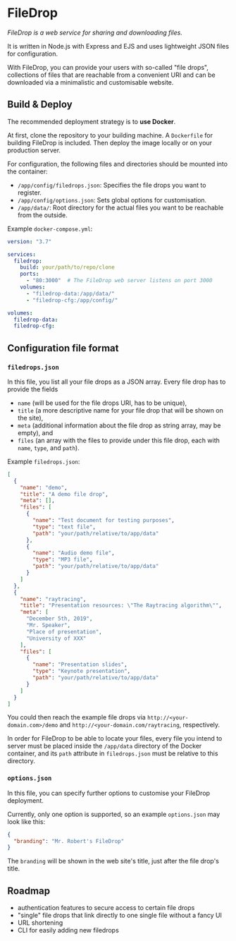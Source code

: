 # FileDrop
*FileDrop is a web service for sharing and downloading files.*

It is written in Node.js with Express and EJS and uses lightweight JSON files for configuration.

With FileDrop, you can provide your users with so-called "file drops", collections of files that are reachable from a convenient URI and can be downloaded via a minimalistic and customisable website. 

## Build & Deploy
The recommended deployment strategy is to **use Docker**.

At first, clone the repository to your building machine.
A `Dockerfile` for building FileDrop is included.
Then deploy the image locally or on your production server.

For configuration, the following files and directories should be mounted into the container:
- `/app/config/filedrops.json`: Specifies the file drops you want to register.
- `/app/config/options.json`: Sets global options for customisation.
- `/app/data/`: Root directory for the actual files you want to be reachable from the outside.

Example `docker-compose.yml`:

```yaml
version: "3.7"

services:
  filedrop:
    build: your/path/to/repo/clone
    ports:
      - "80:3000"  # The FileDrop web server listens on port 3000
    volumes:
      - "filedrop-data:/app/data/"
      - "filedrop-cfg:/app/config/"

volumes:
  filedrop-data:
  filedrop-cfg:
```

## Configuration file format

### `filedrops.json`

In this file, you list all your file drops as a JSON array. Every file drop has to provide the fields 
- `name` (will be used for the file drops URI, has to be unique), 
- `title` (a more descriptive name for your file drop that will be shown on the site),
- `meta` (additional information about the file drop as string array, may be empty), and
- `files` (an array with the files to provide under this file drop, each with `name`, `type`, and `path`).

Example `filedrops.json`:

```json
[
  {
    "name": "demo",
    "title": "A demo file drop",
    "meta": [],
    "files": [
      {
        "name": "Test document for testing purposes",
        "type": "text file",
        "path": "your/path/relative/to/app/data"
      },
      {
        "name": "Audio demo file",
        "type": "MP3 file",
        "path": "your/path/relative/to/app/data"
      }
    ]
  },
  {
    "name": "raytracing",
    "title": "Presentation resources: \"The Raytracing algorithm\"",
    "meta": [
      "December 5th, 2019",
      "Mr. Speaker",
      "Place of presentation",
      "University of XXX"
    ],
    "files": [
      {
        "name": "Presentation slides",
        "type": "Keynote presentation",
        "path": "your/path/relative/to/app/data"
      }
    ]
  }
]
```

You could then reach the example file drops via `http://<your-domain.com>/demo` and `http://<your-domain.com/raytracing`, respectively.

In order for FileDrop to be able to locate your files, every file you intend to server must be placed inside the `/app/data` directory of the Docker container, and its `path` attribute in `filedrops.json` must be relative to this directory.
      
### `options.json`
In this file, you can specify further options to customise your FileDrop deployment.

Currently, only one option is supported, so an example `options.json` may look like this:

```json
{
  "branding": "Mr. Robert's FileDrop"
}
```
      
The `branding` will be shown in the web site's title, just after the file drop's title.

## Roadmap

- authentication features to secure access to certain file drops 
- "single" file drops that link directly to one single file without a fancy UI
- URL shortening
- CLI for easily adding new filedrops

